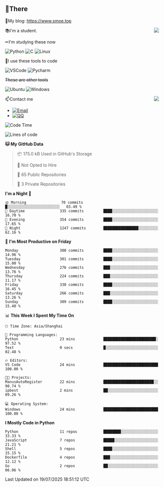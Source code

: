
## 👏There

📰My blog: https://www.smoe.top

<img align="right" src="https://github-readme-stats.vercel.app/api/top-langs/?username=AkashiCoin"/>


📚I'm a student.

✏I'm studying these now

![Python](https://img.shields.io/badge/-Python-blue?style=flat-square&logo=Python&logoColor=fff)
![C](https://img.shields.io/badge/-C-585858?style=flat-square&logo=C&logoColor=fff)
![Linux](https://img.shields.io/badge/-Linux-black?style=flat-square&logo=Linux&logoColor=fff)

🔨I use these tools to code

![VSCode](https://img.shields.io/badge/-VSCode-blue?style=flat-square&logo=visualstudiocode&logoColor=fff)
![Pycharm](https://img.shields.io/badge/-Pycharm-green?style=flat-square&logo=pycharm&logoColor=fff)

 ~~These are other tools~~

![Ubuntu](https://img.shields.io/badge/-Ubuntu-orange?style=flat-square&logo=Ubuntu&logoColor=fff)
![Windows](https://img.shields.io/badge/-Windows-blue?style=flat-square&logo=Windows&logoColor=fff)

<img align="right" src="https://github-readme-stats.vercel.app/api?username=AkashiCoin" />


📫Contact me

* [![Email](https://img.shields.io/badge/Email-l1040186796@gmail.com-1?style=social&logoColor=fff)](mailto:l1040186796@gmail.com)
* [![QQ](https://img.shields.io/badge/QQ-1040186796-1?style=social&logoColor=fff)](tencent://AddContact/?fromId=45&fromSubId=1&subcmd=all&uin=1040186796&website=www.oicqzone.com)

<!--START_SECTION:waka-->
![Code Time](http://img.shields.io/badge/Code%20Time-1%2C389%20hrs%2010%20mins-blue)

![Lines of code](https://img.shields.io/badge/From%20Hello%20World%20I%27ve%20Written-653.4%20thousand%20lines%20of%20code-blue)

**🐱 My GitHub Data** 

> 📦 175.0 kB Used in GitHub's Storage 
 > 
> 🚫 Not Opted to Hire
 > 
> 📜 65 Public Repositories 
 > 
> 🔑 3 Private Repositories 
 > 
**I'm a Night 🦉** 

```text
🌞 Morning                70 commits          █░░░░░░░░░░░░░░░░░░░░░░░░   03.49 % 
🌆 Daytime                335 commits         ████░░░░░░░░░░░░░░░░░░░░░   16.70 % 
🌃 Evening                354 commits         ████░░░░░░░░░░░░░░░░░░░░░   17.65 % 
🌙 Night                  1247 commits        ████████████████░░░░░░░░░   62.16 % 
```
📅 **I'm Most Productive on Friday** 

```text
Monday                   300 commits         ████░░░░░░░░░░░░░░░░░░░░░   14.96 % 
Tuesday                  301 commits         ████░░░░░░░░░░░░░░░░░░░░░   15.00 % 
Wednesday                276 commits         ███░░░░░░░░░░░░░░░░░░░░░░   13.76 % 
Thursday                 224 commits         ███░░░░░░░░░░░░░░░░░░░░░░   11.17 % 
Friday                   330 commits         ████░░░░░░░░░░░░░░░░░░░░░   16.45 % 
Saturday                 266 commits         ███░░░░░░░░░░░░░░░░░░░░░░   13.26 % 
Sunday                   309 commits         ████░░░░░░░░░░░░░░░░░░░░░   15.40 % 
```


📊 **This Week I Spent My Time On** 

```text
🕑︎ Time Zone: Asia/Shanghai

💬 Programming Languages: 
Python                   23 mins             ████████████████████████░   97.52 % 
Text                     0 secs              █░░░░░░░░░░░░░░░░░░░░░░░░   02.48 % 

🔥 Editors: 
VS Code                  24 mins             █████████████████████████   100.00 % 

🐱‍💻 Projects: 
ManusAutoRegister        22 mins             ███████████████████████░░   90.74 % 
ipbest                   2 mins              ██░░░░░░░░░░░░░░░░░░░░░░░   09.26 % 

💻 Operating System: 
Windows                  24 mins             █████████████████████████   100.00 % 
```

**I Mostly Code in Python** 

```text
Python                   11 repos            ████████░░░░░░░░░░░░░░░░░   33.33 % 
JavaScript               7 repos             █████░░░░░░░░░░░░░░░░░░░░   21.21 % 
Shell                    5 repos             ████░░░░░░░░░░░░░░░░░░░░░   15.15 % 
Dockerfile               4 repos             ███░░░░░░░░░░░░░░░░░░░░░░   12.12 % 
Go                       2 repos             ██░░░░░░░░░░░░░░░░░░░░░░░   06.06 % 
```




 Last Updated on 19/07/2025 18:51:12 UTC
<!--END_SECTION:waka-->
